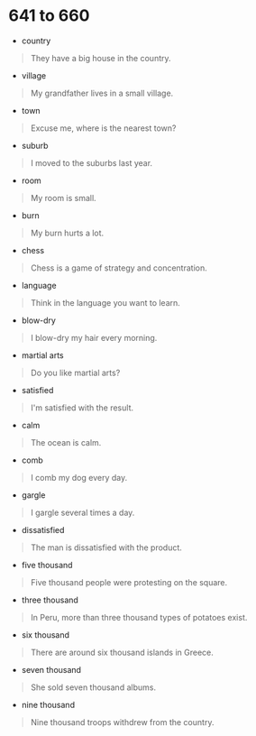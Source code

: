# 641 to 660
- country
> They have a big house in the country.
- village
> My grandfather lives in a small village.
- town
> Excuse me, where is the nearest town?
- suburb
> I moved to the suburbs last year.
- room
> My room is small.
- burn
> My burn hurts a lot.
- chess
> Chess is a game of strategy and concentration.
- language
> Think in the language you want to learn.
- blow-dry
> I blow-dry my hair every morning.
- martial arts
> Do you like martial arts?
- satisfied
> I'm satisfied with the result.
- calm
> The ocean is calm.
- comb
> I comb my dog every day.
- gargle
> I gargle several times a day.
- dissatisfied
> The man is dissatisfied with the product.
- five thousand
> Five thousand people were protesting on the square.
- three thousand
> In Peru, more than three thousand types of potatoes exist.
- six thousand
> There are around six thousand islands in Greece.
- seven thousand
> She sold seven thousand albums.
- nine thousand
> Nine thousand troops withdrew from the country.
